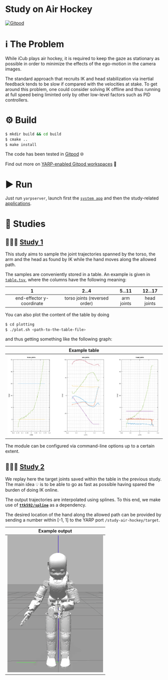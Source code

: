 Study on Air Hockey
===================

[![Gitpod](https://gitpod.io/button/open-in-gitpod.svg)](https://gitpod.io/#https://github.com/pattacini/study-air-hockey)

# ℹ The Problem
While iCub plays air hockey, it is required to keep the gaze as stationary as possible in order
to minimize the effects of the ego-motion in the camera images.

The standard approach that recruits IK and head stabilization via inertial feedback tends to be
slow if compared with the velocities at stake. To get around this problem, one could consider
solving IK offline and thus running at full speed being liminted only by other low-level factors
such as PID controllers.

# ⚙ Build
```sh
$ mkdir build && cd build
$ cmake ..
$ make install
```
The code has been tested in [Gitpod](https://gitpod.io) 🌐

Find out more on [YARP-enabled Gitpod workspaces](https://github.com/robotology/community/discussions/459) 🔎

# ▶ Run
Just run `yarpserver`, launch first the [`system app`](./app/scripts/study-air-hockey-system.xml)
and then the study-related [applications](./app/scripts).

# 📐 Studies

## 👨🏻‍💻 [Study 1](./src/study-1.cpp)
This study aims to sample the joint trajectories spanned by the torso, the arm and the head
as found by IK while the hand moves along the allowed path.

The samples are conveniently stored in a table. An example is given in [`table.tsv`](./app/conf/table.tsv),
where the columns have the following meaning:

| 1 | 2...4 | 5...11 | 12...17 |
| :---: | :---: | :---: | :---: |
| end-effector y-coordinate | torso joints (reversed order) | arm joints | head joints |

You can also plot the content of the table by doing
```sh
$ cd plotting
$ ./plot.sh <path-to-the-table-file>
```
and thus getting something like the following graph:

| Example table|
| :---: |
| ![](./assets/graph.png) |

The module can be configured via command-line options up to a certain extent.

## 👨🏻‍💻 [Study 2](./src/study-2.cpp)
We replay here the target joints saved within the table in the previous study.
The main idea 💡 is to be able to go as fast as possible having spared the burden
of doing IK online.

The output trajectories are interpolated using splines. To this end, we make use of
[**`ttk592/spline`**](https://github.com/ttk592/spline) as a dependency.

The desired location of the hand along the allowed path can be provided by sending
a number within [-1, 1] to the YARP port `/study-air-hockey/target`. 

| Example output |
| :---: |
| ![](./assets/study-2.gif) |
